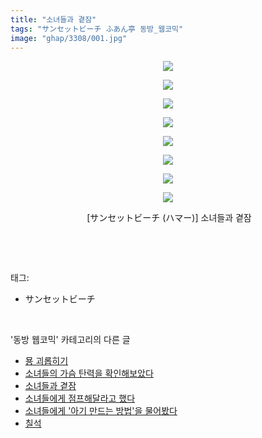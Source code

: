 ```yaml
---
title: "소녀들과 곁잠"
tags: "サンセットビーチ ふあん亭 동방_웹코믹"
image: "ghap/3308/001.jpg"
---
```

<div class="article">
<p style="text-align: center; clear: none; float: none;"><img src="{{ site.nasurl }}/ghap/3308/001.jpg"/></p>
<p style="text-align: center; clear: none; float: none;"><img src="{{ site.nasurl }}/ghap/3308/002.jpg"/></p>
<p style="text-align: center; clear: none; float: none;"><img src="{{ site.nasurl }}/ghap/3308/003.jpg"/></p>
<p style="text-align: center; clear: none; float: none;"><img src="{{ site.nasurl }}/ghap/3308/004.jpg"/></p>
<p style="text-align: center; clear: none; float: none;"><img src="{{ site.nasurl }}/ghap/3308/005.jpg"/></p>
<p style="text-align: center; clear: none; float: none;"><img src="{{ site.nasurl }}/ghap/3308/006.jpg"/></p>
<p style="text-align: center; clear: none; float: none;"><img src="{{ site.nasurl }}/ghap/3308/007.jpg"/></p>
<p style="text-align: center; clear: none; float: none;"><img src="{{ site.nasurl }}/ghap/3308/008.jpg"/></p>
<p style="text-align: center; clear: none; float: none;"> [サンセットビーチ (ハマー)] 소녀들과 곁잠</p>
<p><br/></p>
</div><br/>
<div class="tagTrail">
<p>태그: </p>
<ul>
<li>サンセットビーチ</li>
</ul>
</div><br/>
<div class="another">
<p>'동방 웹코믹' 카테고리의 다른 글</p>
<ul>
<li><a href="/2017-05-25-ghap_3310">묭 괴롭히기</a></li>
<li><a href="/2017-05-25-ghap_3309">소녀들의 가슴 탄력을 확인해보았다</a></li>
<li><a href="/2017-05-25-ghap_3308">소녀들과 곁잠</a></li>
<li><a href="/2017-05-25-ghap_3307">소녀들에게 점프해달라고 했다</a></li>
<li><a href="/2017-05-25-ghap_3306">소녀들에게 '아기 만드는 방법'을 물어봤다</a></li>
<li><a href="/2017-05-24-ghap_3297">칠석</a></li>
</ul>
</div><br/>
<div class="cb_module cb_fluid">
<div class="cb_wrt cb_profile">
</div><!-- commentList close -->
</div><br/>
